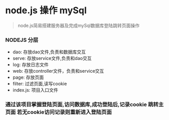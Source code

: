 # node.js 操作 mySql

>node.js简易搭建服务器及完成mySql数据库登陆跳转页面操作

### NODEJS 分层
+ dao: 存放dao文件,负责和数据库交互
+ serve: 存放service文件,负责和dao交互
+ log: 存放日志文件
+ web: 存放controller文件，负责和service交互
+ page: 存放页面
+ filter: 过滤页面,读写cookie
+ index.js: 项目入口文件

### 通过该项目掌握登陆页面,访问数据库,成功登陆后,记录cookie 跳转主页面 若无cookie访问记录则重新进入登陆页面


